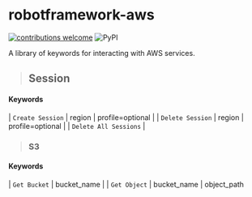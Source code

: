# robotframework-aws
 [![contributions welcome](https://img.shields.io/badge/contributions-welcome-brightgreen.svg?style=flat)](https://github.com/dwyl/esta/issues)
 ![PyPI](https://img.shields.io/pypi/v/robotframework-aws.svg)

A library of keywords for interacting with AWS services.


> ## Session
####  Keywords

 | `Create Session` | region | profile=optional |
 | `Delete Session` | region | profile=optional |
 | `Delete All Sessions` |

 > ### S3 
 ####  Keywords
 | `Get Bucket` | bucket_name |
 | `Get Object` | bucket_name | object_path 
